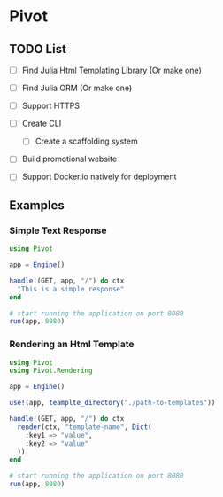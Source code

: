 # Pivot

## TODO List

- [ ] Find Julia Html Templating Library (Or make one)
- [ ] Find Julia ORM (Or make one)
- [ ] Support HTTPS
- [ ] Create CLI
  - [ ] Create a scaffolding system
- [ ] Build promotional website
- [ ] Support Docker.io natively for deployment
 

## Examples

### Simple Text Response
```julia
using Pivot

app = Engine()

handle!(GET, app, "/") do ctx
  "This is a simple response"
end

# start running the application on port 8080
run(app, 8080)
```

### Rendering an Html Template
```julia
using Pivot
using Pivot.Rendering

app = Engine()

use!(app, teamplte_directory("./path-to-templates"))

handle!(GET, app, "/") do ctx
  render(ctx, "template-name", Dict(
    :key1 => "value",
    :key2 => "value"
  ))
end

# start running the application on port 8080
run(app, 8080)
```
